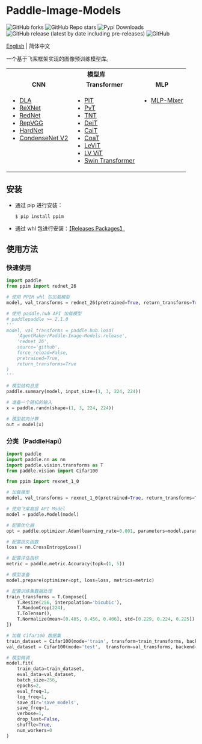 # Paddle-Image-Models
![GitHub forks](https://img.shields.io/github/forks/AgentMaker/Paddle-Image-Models)
![GitHub Repo stars](https://img.shields.io/github/stars/AgentMaker/Paddle-Image-Models)
![Pypi Downloads](https://pepy.tech/badge/ppim)
![GitHub release (latest by date including pre-releases)](https://img.shields.io/github/v/release/AgentMaker/Paddle-Image-Models?include_prereleases)
![GitHub](https://img.shields.io/github/license/AgentMaker/Paddle-Image-Models)  

[English](README.md) | 简体中文

一个基于飞桨框架实现的图像预训练模型库。

<table>
  <tbody>
    <tr>
        <td colspan="6" align="center"><b>模型库</b></td>
    </tr>
    <tr align="center" valign="bottom">
      <td>
        <b>CNN</b>
      </td>
      <td>
        <b>Transformer</b>
      </td>
      <td>
        <b>MLP</b>
      </td>
    </tr>
    <tr valign="top">
      <td>
        <ul>
          <li><a href="./docs/cn/model_zoo/dla.md">DLA</a></li>
          <li><a href="./docs/cn/model_zoo/rexnet.md">ReXNet</a></li>
          <li><a href="./docs/cn/model_zoo/rednet.md">RedNet</a></li>
          <li><a href="./docs/cn/model_zoo/repvgg.md">RepVGG</a></li>
          <li><a href="./docs/cn/model_zoo/hardnet.md">HardNet</a></li>
          <li><a href="./docs/cn/model_zoo/cdnv2.md">CondenseNet V2</a></li>
        </ul>
      </td>
      <td>
        <ul>
          <li><a href="./docs/cn/model_zoo/pit.md">PiT</a></li>
          <li><a href="./docs/cn/model_zoo/pvt.md">PvT</a></li>
          <li><a href="./docs/cn/model_zoo/tnt.md">TNT</a></li>
          <li><a href="./docs/cn/model_zoo/deit.md">DeiT</a></li>
          <li><a href="./docs/cn/model_zoo/cait.md">CaiT</a></li>
          <li><a href="./docs/cn/model_zoo/coat.md">CoaT</a></li>
          <li><a href="./docs/cn/model_zoo/levit.md">LeViT</a></li>
          <li><a href="./docs/cn/model_zoo/lvvit.md">LV ViT</a></li>
          <li><a href="./docs/cn/model_zoo/swin.md">Swin Transformer</a></li>
        </ul>
      </td>
      <td>
        <ul>
          <li><a href="./docs/cn/model_zoo/mixer.md">MLP-Mixer</a></li>
        </ul>
      </td>
    </tr>
  </tbody>
</table>

## 安装
* 通过 pip 进行安装：

    ```shell
    $ pip install ppim
    ```

* 通过 whl 包进行安装：[【Releases Packages】](https://github.com/AgentMaker/Paddle-Image-Models/releases)

## 使用方法
### 快速使用

```python
import paddle
from ppim import rednet_26

# 使用 PPIM whl 包加载模型
model, val_transforms = rednet_26(pretrained=True, return_transforms=True)

# 使用 paddle.hub API 加载模型
# paddlepaddle >= 2.1.0
'''
model, val_transforms = paddle.hub.load(
    'AgentMaker/Paddle-Image-Models:release', 
    'rednet_26', 
    source='github', 
    force_reload=False, 
    pretrained=True, 
    return_transforms=True
)
'''

# 模型结构总览 
paddle.summary(model, input_size=(1, 3, 224, 224))

# 准备一个随机的输入
x = paddle.randn(shape=(1, 3, 224, 224))

# 模型前向计算
out = model(x)
```

### 分类（PaddleHapi）
    
```python
import paddle
import paddle.nn as nn
import paddle.vision.transforms as T
from paddle.vision import Cifar100

from ppim import rexnet_1_0

# 加载模型
model, val_transforms = rexnet_1_0(pretrained=True, return_transforms=True, class_dim=100)

# 使用飞桨高层 API Model
model = paddle.Model(model)

# 配置优化器
opt = paddle.optimizer.Adam(learning_rate=0.001, parameters=model.parameters())

# 配置损失函数
loss = nn.CrossEntropyLoss()

# 配置评估指标
metric = paddle.metric.Accuracy(topk=(1, 5))

# 模型准备
model.prepare(optimizer=opt, loss=loss, metrics=metric)

# 配置训练集数据处理
train_transforms = T.Compose([
    T.Resize(256, interpolation='bicubic'),
    T.RandomCrop(224),
    T.ToTensor(),
    T.Normalize(mean=[0.485, 0.456, 0.406], std=[0.229, 0.224, 0.225])
])

# 加载 Cifar100 数据集
train_dataset = Cifar100(mode='train', transform=train_transforms, backend='pil')
val_dataset = Cifar100(mode='test',  transform=val_transforms, backend='pil')

# 模型微调
model.fit(
    train_data=train_dataset, 
    eval_data=val_dataset, 
    batch_size=256, 
    epochs=2, 
    eval_freq=1, 
    log_freq=1, 
    save_dir='save_models', 
    save_freq=1, 
    verbose=1, 
    drop_last=False, 
    shuffle=True,
    num_workers=0
)
```